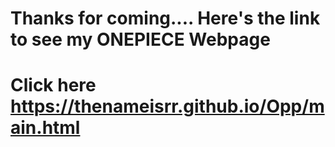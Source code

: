 # Thanks for coming.... Here's the link to see my ONEPIECE Webpage

# Click here https://thenameisrr.github.io/Opp/main.html
